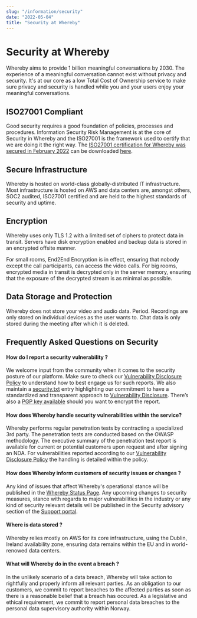```yaml
---
slug: "/information/security"
date: "2022-05-04"
title: "Security at Whereby"
---
```


# Security at Whereby

Whereby aims to provide 1 billion meaningful conversations by 2030. 
The experience of a meaningful conversation cannot exist without privacy and security. 
It's at our core as a low Total Cost of Ownership service to make sure privacy and security is handled while you and your users enjoy your meaningful conversations.


## ISO27001 Compliant

Good security requires a good foundation of policies, processes and procedures. Information Security Risk Management is at the core of Security in Whereby and the ISO27001 is the framework used to certify that we are doing it the right way.
The [ISO27001 certification for Whereby was secured in February 2022](https://whereby.com/blog/whereby-certified-with-iso-27001-certification/) can be downloaded [here](https://drive.google.com/file/d/12uzUXaz98al5HgkQvczrIRcvA2TzncYO/view?usp=sharing).

## Secure Infrastructure

Whereby is hosted on world-class globally-distributed IT infrastructure. Most infrastructure is hosted on AWS and data centers are, amongst others, SOC2 audited, ISO27001 certified and are held to the highest standards of security and uptime. 

## Encryption

Whereby uses only TLS 1.2 with a limited set of ciphers to protect data in transit. Servers have disk encryption enabled and backup data is stored in an encrypted offsite manner.

For small rooms, End2End Encryption is in effect, ensuring that nobody except the call participants, can access the video calls. For big  rooms, encrypted media in transit is decrypted only in the server memory, ensuring that the exposure of the decrypted stream is as minimal as possible.

## Data Storage and Protection

Whereby does not store your video and audio data. Period. Recordings are only stored on individual devices as the user wants to. Chat data is only stored during the meeting after which it is deleted. 


## Frequently Asked Questions on Security

#### How do I report a security vulnerability ? 
We welcome input from the community when it comes to the security posture of our platform. Make sure to check our [Vulnerability Disclosure Policy](https://whereby.com/information/security/vdp) to understand how to best engage us for such reports. We also maintain a [security.txt](https://whereby.com/security.txt) entry highlighting our commitment to have a standardized and transparent approach to [Vulnerability Disclosure](https://whereby.com/information/security/vdp). There’s also a [PGP key available](https://whereby.com/pgp-key.txt) should you want to encrypt the report. 

#### How does Whereby handle security vulnerabilities within the service?
Whereby performs regular penetration tests by contracting a specialized 3rd party. The penetration tests are conducted based on the OWASP methodology. The executive summary of the penetration test report is available for current or potential customers upon request and after signing an NDA. For vulnerabilities reported according to 
our [Vulnerability Disclosure Policy](https://whereby.com/information/security/vdp) the handling is detailed within the policy.

#### How does Whereby inform customers of security issues or changes ? 
Any kind of issues that affect Whereby's operational stance will be published in the [Whereby Status Page](https://wherebystatus.com/). 
Any upcoming changes to security measures, stance with regards to major vulnerabilities in the industry or any kind of security relevant details will be published in the Security advisory section of the [Support portal](https://whereby.helpscoutdocs.com/article/729-whereby-security-advisories).

#### Where is data stored ?
Whereby relies mostly on AWS for its core infrastructure, using the Dublin, Ireland availability zone, ensuring data remains within the EU and in world-renowed data centers.

#### What will Whereby do in the event a breach ? 
In the unlikely scenario of a data breach, Whereby will take action to rightfully and properly inform all relevant parties. As an obligation to our customers, we commit to report breaches to the affected parties as soon as there is a reasonable belief that a breach has occured. As a legislative and ethical requirement, we commit to report personal data breaches to the personal data supervisory authority within Norway.
